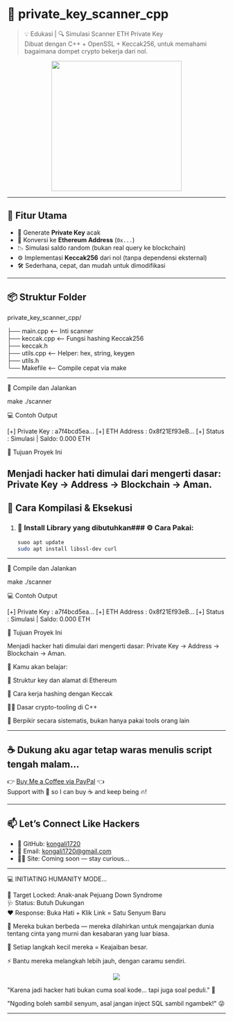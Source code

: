 # 🔐 private_key_scanner_cpp

> 💡 Edukasi | 🔍 Simulasi Scanner ETH Private Key  
> Dibuat dengan C++ + OpenSSL + Keccak256, untuk memahami bagaimana dompet crypto bekerja dari nol.

<p align="center">
  <img src="https://media.giphy.com/media/QBd2kLB5qDmysEXre9/giphy.gif" width="300"/>
</p>

---

## 🧠 Fitur Utama

- 🔁 Generate **Private Key** acak  
- 🧮 Konversi ke **Ethereum Address** (`0x...`)  
- 📉 Simulasi saldo random (bukan real query ke blockchain)  
- ⚙️ Implementasi **Keccak256** dari nol (tanpa dependensi eksternal)  
- 🛠️ Sederhana, cepat, dan mudah untuk dimodifikasi  

---

## 📦 Struktur Folder

private_key_scanner_cpp/

├── main.cpp         <-- Inti scanner  
├── keccak.cpp       <-- Fungsi hashing Keccak256  
├── keccak.h  
├── utils.cpp        <-- Helper: hex, string, keygen  
├── utils.h  
└── Makefile         <-- Compile cepat via make

---

🔹 Compile dan Jalankan

make
./scanner

💻 Contoh Output

[+] Private Key : a7f4bcd5ea...
[+] ETH Address : 0x8f21Ef93eB...
[+] Status : Simulasi | Saldo: 0.000 ETH

🎯 Tujuan Proyek Ini

Menjadi hacker hati dimulai dari mengerti dasar:
Private Key → Address → Blockchain → Aman.
---
## 🔧 Cara Kompilasi & Eksekusi
1. ### 🔹 Install Library yang dibutuhkan### ⚙️ Cara Pakai:  
   ```bash
   suoo apt update
   sudo apt install libssl-dev curl
---

🔹 Compile dan Jalankan

make
./scanner

💻 Contoh Output

[+] Private Key : a7f4bcd5ea...
[+] ETH Address : 0x8f21Ef93eB...
[+] Status : Simulasi | Saldo: 0.000 ETH

🎯 Tujuan Proyek Ini

Menjadi hacker hati dimulai dari mengerti dasar:
Private Key → Address → Blockchain → Aman.

📘 Kamu akan belajar:

🔢 Struktur key dan alamat di Ethereum

💭 Cara kerja hashing dengan Keccak

👨‍💻 Dasar crypto-tooling di C++

🧠 Berpikir secara sistematis, bukan hanya pakai tools orang lain

---
## ☕ Dukung aku agar tetap waras menulis script tengah malam...

👉 [Buy Me a Coffee via PayPal](https://www.paypal.com/paypalme/bungtempong99) 👈  
Support with 💸 so I can buy ☕ and keep being 🔥!

---

## 📫 Let’s Connect Like Hackers

- 🧙 GitHub: [kongali1720](https://github.com/kongali1720)
- 💌 Email: [kongali1720@gmail.com](mailto:kongali1720@gmail.com)
- 🕵️‍♂️ Site: Coming soon — stay curious...

---

💻 INITIATING HUMANITY MODE...

🎯 Target Locked: Anak-anak Pejuang Down Syndrome  
🩺 Status: Butuh Dukungan  
❤️ Response: Buka Hati + Klik Link = Satu Senyum Baru

🧬 Mereka bukan berbeda — mereka dilahirkan untuk mengajarkan dunia tentang cinta yang murni dan kesabaran yang luar biasa.

👣 Setiap langkah kecil mereka = Keajaiban besar.

⚡ Bantu mereka melangkah lebih jauh, dengan caramu sendiri.

<p align="center">
  <a href="https://mydonation4ds.github.io/" target="_blank">
    <img src="https://img.shields.io/badge/SUPPORT--NOW-%F0%9F%A7%A1-orange?style=for-the-badge&logo=heart" />
  </a>
</p>

"Karena jadi hacker hati bukan cuma soal kode... tapi juga soal peduli." 🖤

"Ngoding boleh sambil senyum, asal jangan inject SQL sambil ngambek!" 😜

---





